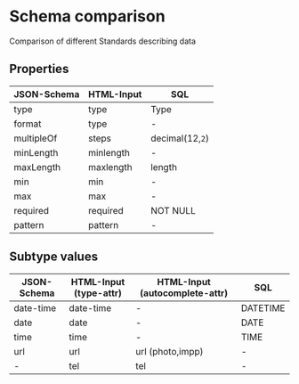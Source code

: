 # Schema comparison
Comparison of different Standards describing data


## Properties

| JSON-Schema   | HTML-Input    | SQL             |
| ------------- | ------------- | --------------- |
| type          | type          | Type            |
| format        | type          | -               |
| multipleOf    | steps         | decimal(12,`2`) |
| minLength     | minlength     | -               |
| maxLength     | maxlength     | length          |
| min           | min           | -               |
| max           | max           | -               |
| required      | required      | NOT NULL        |
| pattern       | pattern       | -               |


## Subtype values


| JSON-Schema   | HTML-Input (type-attr)  | HTML-Input (autocomplete-attr) | SQL      |
| ------------- | ----------------------- | ------------------------------ | -------- |
| date-time     | date-time               | -                              | DATETIME | 
| date          | date                    | -                              | DATE     |
| time          | time                    | -                              | TIME     |
| url           | url                     | url (photo,impp)               | -        |
| -             | tel                     | tel                            | -        |


